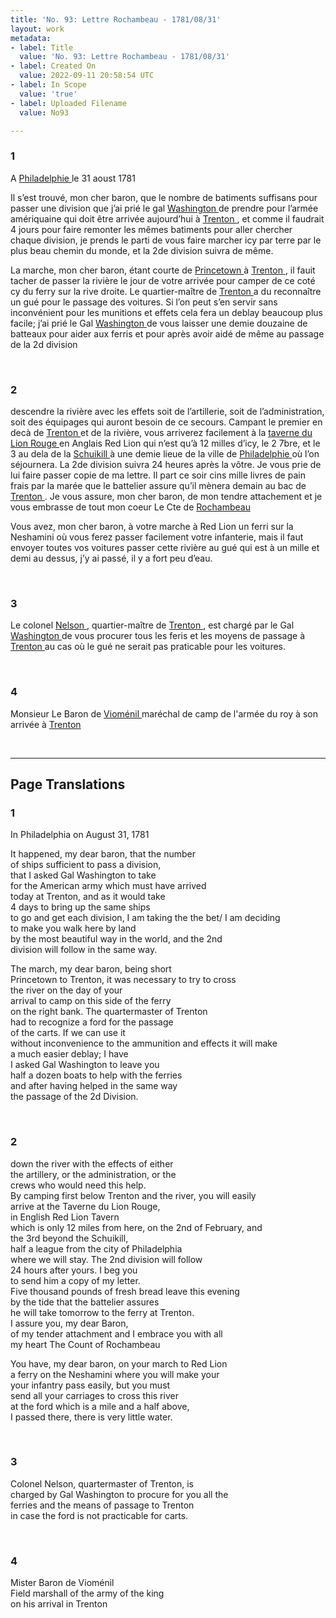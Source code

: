 ```yaml
---
title: 'No. 93: Lettre Rochambeau - 1781/08/31'
layout: work
metadata:
- label: Title
  value: 'No. 93: Lettre Rochambeau - 1781/08/31'
- label: Created On
  value: 2022-09-11 20:58:54 UTC
- label: In Scope
  value: 'true'
- label: Uploaded Filename
  value: No93

---
```

<div class="pages">
<div id="page-32541555">
<h3><a name="page-32541555">1</a></h3>
<div class="page-content">
<p>A <a href="../subjects/32162804" title=" Philadelphie "> Philadelphie </a> le 31 aoust 1781</p>
<p>Il s’est trouvé, mon cher baron, que le nombre <span class="line-break"> </span>de batiments suffisans pour passer une division <span class="line-break"> </span>que j’ai prié le gal <a href="../subjects/32162841" title=" Washington "> Washington </a> de prendre pour <span class="line-break"> </span>l’armée amériquaine qui doit être arrivée <span class="line-break"> </span>aujourd’hui à <a href="../subjects/32162954" title=" Trenton "> Trenton </a>, et comme il faudrait <span class="line-break"> </span>4 jours pour faire remonter les mêmes batiments <span class="line-break"> </span>pour aller chercher chaque division, je prends <span class="line-break"> </span>le parti de vous faire marcher icy par terre <span class="line-break"> </span>par le plus beau chemin du monde, et la 2de <span class="line-break"> </span>division suivra de même.</p>
<p>La marche, mon cher baron, étant courte de <span class="line-break"> </span><a href="../subjects/32163312" title=" Princetown "> Princetown </a> à <a href="../subjects/32162954" title=" Trenton "> Trenton </a>, il fauit tacher de <span class="line-break"> </span>passer la rivière le jour de votre <span class="line-break"> </span>arrivée pour camper de ce coté cy du ferry <span class="line-break"> </span>sur la rive droite. Le quartier-maître de <a href="../subjects/32162954" title=" Trenton "> Trenton </a><span class="line-break"> </span>a du reconnaître un gué pour le passage <span class="line-break"> </span>des voitures. Si l’on peut s’en servir sans<span class="line-break"> </span>inconvénient pour les munitions et effets cela fera<span class="line-break"> </span>un deblay beaucoup plus facile; j’ai <span class="line-break"> </span>prié le Gal <a href="../subjects/32162841" title=" Washington "> Washington </a> de vous laisser une <span class="line-break"> </span>demie douzaine de batteaux pour aider <span class="line-break"> </span>aux ferris et pour après avoir aidé de <span class="line-break"> </span>même au passage de la 2d division<span class="line-break"> </span></p>
</div>
</div>
<br />
<div id="page-32541556">
<h3><a name="page-32541556">2</a></h3>
<div class="page-content">
<p>descendre la rivière avec les effets soit de <span class="line-break"> </span>l’artillerie, soit de l’administration, soit des <span class="line-break"> </span>équipages qui auront besoin de ce secours. <span class="line-break"> </span>Campant le premier en decà de <a href="../subjects/32162954" title=" Trenton "> Trenton </a> et de <span class="line-break"> </span>la rivière, vous arriverez facilement à la <span class="line-break"> </span><a href="../subjects/32163313" title=" taverne du Lion Rouge "> taverne du Lion Rouge </a> en Anglais Red Lion <span class="line-break"> </span>qui n’est qu’à 12 milles d’icy, le 2 7bre, et <span class="line-break"> </span>le 3 au dela de la <a href="../subjects/32163314" title=" Schuikill "> Schuikill </a> à une demie<span class="line-break"> </span>lieue de la ville de <a href="../subjects/32162804" title=" Philadelphie "> Philadelphie </a> où <span class="line-break"> </span>l’on séjournera. La 2de division suivra<span class="line-break"> </span>24 heures après la vôtre. Je vous prie <span class="line-break"> </span>de lui faire passer  copie de ma lettre. <span class="line-break"> </span>Il part ce soir cins mille livres de pain <span class="line-break"> </span>frais par la marée que le battelier assure<span class="line-break"> </span>qu’il mènera demain au bac de <a href="../subjects/32162954" title=" Trenton "> Trenton </a>. <span class="line-break"> </span>Je vous assure, mon cher baron, de mon <span class="line-break"> </span>tendre attachement et je vous embrasse de tout<span class="line-break"> </span>mon coeur Le Cte de <a href="../subjects/32162815" title=" Rochambeau "> Rochambeau </a></p>
<p>Vous avez, mon cher baron, à votre marche à Red Lion<span class="line-break"> </span>un ferri sur la Neshamini où vous ferez passer<span class="line-break"> </span>facilement votre infanterie, mais il faut <span class="line-break"> </span>envoyer toutes vos voitures passer cette rivière<span class="line-break"> </span>au gué qui est à un mille et demi au dessus, <span class="line-break"> </span>j’y ai passé, il y a fort peu d’eau.</p>
</div>
</div>
<br />
<div id="page-32541557">
<h3><a name="page-32541557">3</a></h3>
<div class="page-content">
<p>Le colonel <a href="../subjects/32163315" title=" Nelson "> Nelson </a>, quartier-maître de <a href="../subjects/32162954" title=" Trenton "> Trenton </a>, est <span class="line-break"> </span>chargé par le Gal <a href="../subjects/32162841" title=" Washington "> Washington </a> de vous procurer tous<span class="line-break"> </span>les feris et les moyens de passage à <a href="../subjects/32162954" title=" Trenton "> Trenton </a><span class="line-break"> </span>au cas où le gué ne serait pas praticable pour les voitures. </p>
</div>
</div>
<br />
<div id="page-32541558">
<h3><a name="page-32541558">4</a></h3>
<div class="page-content">
<p>Monsieur Le Baron de <a href="../subjects/32162874" title=" Vioménil "> Vioménil </a><span class="line-break"> </span>maréchal de camp de l'armée du roy<span class="line-break"> </span>à son arrivée à <a href="../subjects/32162954" title=" Trenton "> Trenton </a></p>
</div>
</div>
<br />
</div>
<hr />
<h2 class="divider">Page Translations</h2>
<div class="pages">
<div id="translation-32541555">
<h3>1</h3>
<div class="page-content">
<p>In Philadelphia on August 31, 1781</p>
<p>It happened, my dear baron, that the number <br/>
of ships sufficient to pass a division, <br/>
that I asked Gal Washington to take <br/>
for the American army which must have arrived <br/>
today at Trenton, and as it would take <br/>
4 days to bring up the same ships <br/>
to go and get each division, I am taking the the bet/  I am deciding<br/>
to make you walk here by land<br/>
by the most beautiful way in the world, and the 2nd<br/>
division will follow in the same way.</p>
<p>The march, my dear baron, being short<br/>
Princetown to Trenton, it was necessary to try to cross<br/>
the river on the day of your <br/>
arrival to camp on this side of the ferry <br/>
on the right bank. The quartermaster of Trenton<br/>
had to recognize a ford for the passage<br/>
of the carts. If we can use it <br/>
without inconvenience to the ammunition and effects it will make<br/>
a much easier deblay; I have <br/>
I asked Gal Washington to leave you <br/>
half a dozen boats to help with the ferries<br/>
and after having helped in the same way<br/>
the passage of the 2d Division.</p>
</div>
</div>
<br />
<div id="translation-32541556">
<h3>2</h3>
<div class="page-content">
<p>down the river with the effects of either <br/>
the artillery, or the administration, or the <br/>
crews who would need this help. <br/>
By camping first below Trenton and the river, you will easily <br/>
arrive at the Taverne du Lion Rouge, <br/>
in English Red Lion Tavern<br/>
which is only 12 miles from here, on the 2nd of February, and <br/>
the 3rd beyond the Schuikill, <br/>
half a league from the city of Philadelphia <br/>
where we will stay. The 2nd division will follow<br/>
24 hours after yours. I beg you <br/>
to send him a copy of my letter. <br/>
Five thousand pounds of fresh bread leave this evening<br/>
by the tide that the battelier assures<br/>
he will take tomorrow to the ferry at Trenton. <br/>
I assure you, my dear Baron, <br/>
of my tender attachment and I embrace you with all <br/>
my heart The Count of Rochambeau</p>
<p>You have, my dear baron, on your march to Red Lion<br/>
a ferry on the Neshamini where you will make your <br/>
your infantry pass easily, but you must <br/>
send all your carriages to cross this river<br/>
at the ford which is a mile and a half above, <br/>
I passed there, there is very little water.</p>
</div>
</div>
<br />
<div id="translation-32541557">
<h3>3</h3>
<div class="page-content">
<p>Colonel Nelson, quartermaster of Trenton, is <br/>
charged by Gal Washington to procure for you all the<br/>
ferries and the means of passage to Trenton<br/>
in case the ford is not practicable for carts.</p>
</div>
</div>
<br />
<div id="translation-32541558">
<h3>4</h3>
<div class="page-content">
<p>Mister Baron de Vioménil <br/>
Field marshall of the army of the king<br/>
on his arrival in Trenton</p>
</div>
</div>
<br />
</div>
